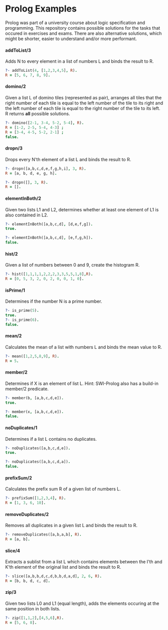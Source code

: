 # Prolog Examples

Prolog was part of a university course about logic specification and programming. This repository contains possible solutions for the tasks that occured in exercises and exams. There are also alternative solutions, which might be shorter, easier to understand and/or more performant.

#### addToList/3

Adds N to every element in a list of numbers L and binds the result to R.

```prolog
?- addToList(4, [1,2,3,4,5], R).
R = [5, 6, 7, 8, 9].
```

#### domino/2

Given a list L of domino tiles (represented as pair), arranges all tiles that the right number of each tile is equal to the left number of the tile to its right and the left number of each tile is equal to the right number of the tile to its left. R returns **all** possible solutions.

```prolog
?- domino([2-1, 3-4, 5-2, 5-4], R).
R = [1-2, 2-5, 5-4, 4-3] ;
R = [3-4, 4-5, 5-2, 2-1] ;
false.
```

#### dropn/3

Drops every N'th element of a list L and binds the result to R.

```prolog
?- dropn([a,b,c,d,e,f,g,h,i], 3, R).
R = [a, b, d, e, g, h].

?- dropn([], 3, R).
R = [].
```

#### elementInBoth/2

Given two lists L1 and L2, determines whether at least one element of L1 is also contained in L2.

```prolog
?- elementInBoth([a,b,c,d], [d,e,f,g]).
true.

?- elementInBoth([a,b,c,d], [e,f,g,h]).
false.
```

#### hist/2

Given a list of numbers between 0 and 9, create the histogram R.

```prolog
?- hist([1,1,1,1,2,2,2,3,3,5,5,1,8],R).
R = [0, 5, 3, 2, 0, 2, 0, 0, 1, 0].
```

#### isPrime/1

Determines if the number N is a prime number.

```prolog
?- is_prime(5).
true.
?- is_prime(6).
false.
```

#### mean/2

Calculates the mean of a list with numbers L and binds the mean value to R.

```prolog
?- mean([1,2,5,8,9], R).
R = 5.
```

#### member/2

Determines if X is an element of list L. Hint: SWI-Prolog also has a build-in member/2 predicate.

```prolog
?- member(b, [a,b,c,d,e]).
true.

?- member(x, [a,b,c,d,e]).
false.
```

#### noDuplicates/1

Determines if a list L contains no duplicates.

```prolog
?- noDuplicates([a,b,c,d,e]).
true.

?- noDuplicates([a,b,c,d,a]).
false.
```

#### prefixSum/2

Calculates the prefix sum R of a given list of numbers L.

```prolog
?- prefixSum([1,2,3,4], R).
R = [1, 3, 6, 10].
```

#### removeDuplicates/2

Removes all duplicates in a given list L and binds the result to R.

```prolog
?- removeDuplicates([a,b,a,b], R).
R = [a, b].
```

#### slice/4

Extracts a sublist from a list L which contains elements between the I’th and K’th element of the original list and binds the result to R.

```prolog
?- slice([a,b,b,d,c,d,b,b,d,a,d], 2, 6, R).
R = [b, b, d, c, d].
```

#### zip/3

Given two lists L0 and L1 (equal length), adds the elements occuring at the same position in both lists.

```prolog
?- zip([1,1,2],[4,5,6],R).
R = [5, 6, 8].
```
